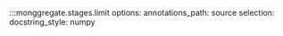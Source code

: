 :::monggregate.stages.limit
  options:
    annotations_path: source
  selection:
    docstring_style: numpy
    